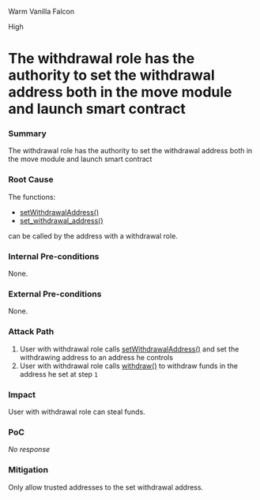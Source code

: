 Warm Vanilla Falcon

High

# The withdrawal role has the authority to set the withdrawal address both in the move module and launch smart contract

### Summary

The withdrawal role has the authority to set the withdrawal address both in the move module and launch smart contract

### Root Cause

The functions:
- [setWithdrawalAddress()](https://github.com/sherlock-audit/2025-02-rova/blob/main/rova-contracts/src/Launch.sol#L792)
- [set_withdrawal_address()](https://github.com/sherlock-audit/2025-02-rova/blob/main/rova-movement-contracts/sources/rova_sale.move#L213)

can be called by the address with a withdrawal role.

### Internal Pre-conditions

None.

### External Pre-conditions

None.

### Attack Path

1. User with withdrawal role calls [setWithdrawalAddress()](https://github.com/sherlock-audit/2025-02-rova/blob/main/rova-contracts/src/Launch.sol#L792) and set the withdrawing address to an address he controls
2. User with withdrawal role calls [withdraw()](https://github.com/sherlock-audit/2025-02-rova/blob/main/rova-contracts/src/Launch.sol#L570) to withdraw funds in the address he set at step `1`

### Impact

User with withdrawal role can steal funds.

### PoC

_No response_

### Mitigation

Only allow trusted addresses to the set withdrawal address.
